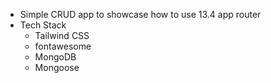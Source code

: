 - Simple CRUD app to showcase how to use 13.4 app router
- Tech Stack
  - Tailwind CSS
  - fontawesome
  - MongoDB
  - Mongoose 